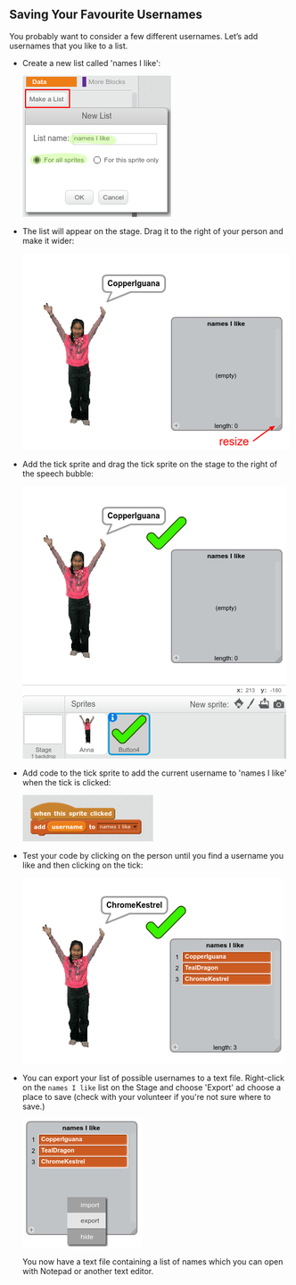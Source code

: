 ## Saving Your Favourite Usernames

You probably want to consider a few different usernames. Let’s add usernames that you like to a list. 



+ Create a new list called 'names I like':

	![screenshot](images/usernames-like.png)

+ The list will appear on the stage. Drag it to the right of your person and make it wider:

	![screenshot](images/usernames-like-stage.png)

+ Add the tick sprite and drag the tick sprite on the stage to the right of the speech bubble:

	![screenshot](images/usernames-tick.png)

+ Add code to the tick sprite to add the current username to 'names I like' when the tick is clicked: 

	![screenshot](images/usernames-add-like.png)

+ Test your code by clicking on the person until you find a username you like and then clicking on the tick:

	![screenshot](images/usernames-like-list.png)

+ You can export your list of possible usernames to a text file. Right-click on the `names I like` list on the Stage and choose 'Export' ad choose a place to save (check with your volunteer if you're not sure where to save.) 

	![screenshot](images/usernames-export.png)
	
	You now have a text file containing a list of names which you can open with Notepad or another text editor. 



